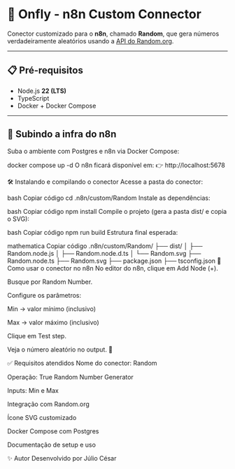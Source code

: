 # 🎲 Onfly - n8n Custom Connector

Conector customizado para o **n8n**, chamado **Random**, que gera números verdadeiramente aleatórios usando a [API do Random.org](https://www.random.org/).

---

## 📋 Pré-requisitos
- Node.js **22 (LTS)**
- TypeScript
- Docker + Docker Compose

---

## 🚀 Subindo a infra do n8n
Suba o ambiente com Postgres e n8n via Docker Compose:


docker compose up -d
O n8n ficará disponível em:
👉 http://localhost:5678

🛠️ Instalando e compilando o conector
Acesse a pasta do conector:

bash
Copiar código
cd .n8n/custom/Random
Instale as dependências:

bash
Copiar código
npm install
Compile o projeto (gera a pasta dist/ e copia o SVG):

bash
Copiar código
npm run build
Estrutura final esperada:

mathematica
Copiar código
.n8n/custom/Random/
  ├── dist/
  │   ├── Random.node.js
  │   ├── Random.node.d.ts
  │   └── Random.svg
  ├── Random.node.ts
  ├── Random.svg
  ├── package.json
  ├── tsconfig.json
🧩 Como usar o conector no n8n
No editor do n8n, clique em Add Node (+).

Busque por Random Number.

Configure os parâmetros:

Min → valor mínimo (inclusivo)

Max → valor máximo (inclusivo)

Clique em Test step.

Veja o número aleatório no output. 🎉

✅ Requisitos atendidos
Nome do conector: Random

Operação: True Random Number Generator

Inputs: Min e Max

Integração com Random.org

Ícone SVG customizado

Docker Compose com Postgres

Documentação de setup e uso

✨ Autor
Desenvolvido por Júlio César

